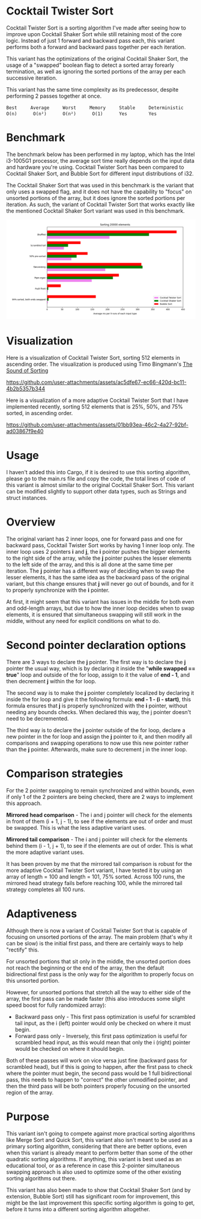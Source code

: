 # Cocktail Twister Sort
Cocktail Twister Sort is a sorting algorithm I've made after seeing how to improve upon Cocktail Shaker Sort while still retaining most of the core logic. 
Instead of just 1 forward and backward pass each, this variant performs both a forward and backward pass together per each iteration.

This variant has the optimizations of the original Cocktail Shaker Sort, the usage of a "swapped" boolean flag to detect a sorted array forearly termination, as well as ignoring the sorted portions of the array per each successive iteration.

This variant has the same time complexity as its predecessor, despite performing 2 passes together at once.
```
Best     Average     Worst     Memory     Stable     Deterministic
O(n)      O(n²)      O(n²)      O(1)      Yes        Yes
```
# Benchmark
The benchmark below has been performed in my laptop, which has the Intel i3-1005G1 processor, the average sort time really depends on the input data and hardware you're using.
Cocktail Twister Sort has been compared to Cocktail Shaker Sort, and Bubble Sort for different input distributions of i32.

The Cocktail Shaker Sort that was used in this benchmark is the variant that only uses a swapped flag, and it does not have the capability to "focus" on unsorted portions of the array, but it does ignore the sorted portions per iteration. As such, the variant of Cocktail Twister Sort that works exactly like the mentioned Cocktail Shaker Sort variant was used in this benchmark.

![alt text](https://github.com/Unbreakable-Syntax/cocktail_twister_sort/blob/main/bars_2.png?raw=true)

# Visualization
Here is a visualization of Cocktail Twister Sort, sorting 512 elements in ascending order. The visualization is produced using Timo Bingmann's [The Sound of Sorting](https://github.com/bingmann/sound-of-sorting/)

https://github.com/user-attachments/assets/ac5dfe67-ec66-420d-bc11-4b2b5357b344

Here is a visualization of a more adaptive Cocktail Twister Sort that I have implemented recently, sorting 512 elements that is 25%, 50%, and 75% sorted, in ascending order.

https://github.com/user-attachments/assets/01bb93ea-46c2-4a27-92bf-ad03867f9e40

# Usage
I haven't added this into Cargo, if it is desired to use this sorting algorithm, please go to the main.rs file and copy the code, the total lines of code of this variant is almost similar to the original Cocktail Shaker Sort. This variant can be modified slightly to support other data types, such as Strings and struct instances.

# Overview
The original variant has 2 inner loops, one for forward pass and one for backward pass, Cocktail Twister Sort works by having 1 inner loop only. The inner loop uses 2 pointers **i** and **j**, the **i** pointer pushes the bigger elements to the right side of the array, while the **j** pointer pushes the lesser elements to the left side of the array, and this is all done at the same time per iteration. The **j** pointer has a different way of deciding when to swap the lesser elements, it has the same idea as the backward pass of the original variant, but this change ensures that **j** will never go out of bounds, and for it to properly synchronize with the **i** pointer.

At first, it might seem that this variant has issues in the middle for both even and odd-length arrays, but due to how the inner loop decides when to swap elements, it is ensured that simultaneous swapping will still work in the middle, without any need for explicit conditions on what to do.

# Second pointer declaration options
There are 3 ways to declare the **j** pointer. The first way is to declare the **j** pointer the usual way, which is by declaring it inside the "**while swapped == true**" loop and outside of the for loop, assign to it the value of **end - 1**, and then decrement **j** within the for loop. 

The second way is to make the **j** pointer completely localized by declaring it inside the for loop and give it the following formula: **end - 1 - (i - start)**, this formula ensures that **j** is properly synchronized with the **i** pointer, without needing any bounds checks. When declared this way, the j pointer doesn't need to be decremented.

The third way is to declare the **j** pointer outside of the for loop, declare a new pointer in the for loop and assign the **j** pointer to it, and then modify all comparisons and swapping operations to now use this new pointer rather than the **j** pointer. Afterwards, make sure to decrement j in the inner loop.

# Comparison strategies
For the 2 pointer swapping to remain synchronized and within bounds, even if only 1 of the 2 pointers are being checked, there are 2 ways to implement this approach.

**Mirrored head comparison** - The i and j pointer will check for the elements in front of them (i + 1, j - 1), to see if the elements are out of order and must be swapped. This is what the less adaptive variant uses.

**Mirrored tail comparison** - The i and j pointer will check for the elements behind them (i - 1, j + 1), to see if the elements are out of order. This is what the more adaptive variant uses.

It has been proven by me that the mirrored tail comparison is robust for the more adaptive Cocktail Twister Sort variant, I have tested it by using an array of length = 100 and length = 101, 75% sorted. Across 100 runs, the mirrored head strategy fails before reaching 100, while the mirrored tail strategy completes all 100 runs.

# Adaptiveness
Although there is now a variant of Cocktail Twister Sort that is capable of focusing on unsorted portions of the array. The main problem (that's why it can be slow) is the initial first pass, and there are certainly ways to help "rectify" this.

For unsorted portions that sit only in the middle, the unsorted portion does not reach the beginning or the end of the array, then the default bidirectional first pass is the only way for the algorithm to properly focus on this unsorted portion.

However, for unsorted portions that stretch all the way to either side of the array, the first pass can be made faster (this also introduces some slight speed boost for fully randomized array):
* Backward pass only - This first pass optimization is useful for scrambled tail input, as the i (left) pointer would only be checked on where it must begin.
* Forward pass only - Inversely, this first pass optimization is useful for scrambled head input, as this would mean that only the i (right) pointer would be checked on where it should begin.

Both of these passes will work on vice versa just fine (backward pass for scrambled head), but if this is going to happen, after the first pass to check where the pointer must begin, the second pass would be 1 full bidirectional pass, this needs to happen to "correct" the other unmodified pointer, and then the third pass will be both pointers properly focusing on the unsorted region of the array.

# Purpose
This variant isn't going to compete against more practical sorting algorithms like Merge Sort and Quick Sort, this variant also isn't meant to be used as a
primary sorting algorithm, considering that there are better options, even when this variant is already meant to perform better than some of the other quadratic
sorting algorithms. If anything, this variant is best used as an educational tool, or as a reference in case this 2-pointer simultaneous swapping approach
is also used to optimize some of the other existing sorting algorithms out there.

This variant has also been made to show that Cocktail Shaker Sort (and by extension, Bubble Sort) still has significant room for improvement, this might be the last improvement this specific sorting algorithm is going to get, before it turns into a different sorting algorithm altogether.

